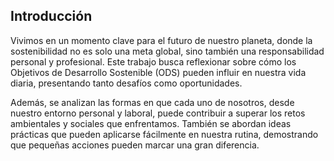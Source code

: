 ## Introducción

Vivimos en un momento clave para el futuro de nuestro planeta, donde la sostenibilidad no es solo una meta global, sino también una responsabilidad personal y profesional. Este trabajo busca reflexionar sobre cómo los Objetivos de Desarrollo Sostenible (ODS) pueden influir en nuestra vida diaria, presentando tanto desafíos como oportunidades. 

Además, se analizan las formas en que cada uno de nosotros, desde nuestro entorno personal y laboral, puede contribuir a superar los retos ambientales y sociales que enfrentamos. También se abordan ideas prácticas que pueden aplicarse fácilmente en nuestra rutina, demostrando que pequeñas acciones pueden marcar una gran diferencia.
